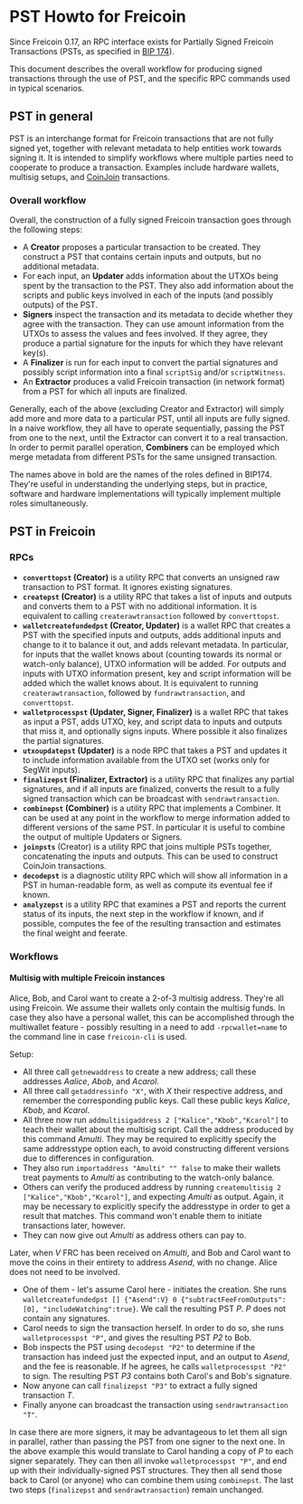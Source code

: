 # PST Howto for Freicoin

Since Freicoin 0.17, an RPC interface exists for Partially Signed Freicoin
Transactions (PSTs, as specified in
[BIP 174](https://github.com/bitcoin/bips/blob/master/bip-0174.mediawiki)).

This document describes the overall workflow for producing signed transactions
through the use of PST, and the specific RPC commands used in typical
scenarios.

## PST in general

PST is an interchange format for Freicoin transactions that are not fully signed
yet, together with relevant metadata to help entities work towards signing it.
It is intended to simplify workflows where multiple parties need to cooperate to
produce a transaction. Examples include hardware wallets, multisig setups, and
[CoinJoin](https://bitcointalk.org/?topic=279249) transactions.

### Overall workflow

Overall, the construction of a fully signed Freicoin transaction goes through the
following steps:

- A **Creator** proposes a particular transaction to be created. They construct
  a PST that contains certain inputs and outputs, but no additional metadata.
- For each input, an **Updater** adds information about the UTXOs being spent by
  the transaction to the PST. They also add information about the scripts and
  public keys involved in each of the inputs (and possibly outputs) of the PST.
- **Signers** inspect the transaction and its metadata to decide whether they
  agree with the transaction. They can use amount information from the UTXOs
  to assess the values and fees involved. If they agree, they produce a
  partial signature for the inputs for which they have relevant key(s).
- A **Finalizer** is run for each input to convert the partial signatures and
  possibly script information into a final `scriptSig` and/or `scriptWitness`.
- An **Extractor** produces a valid Freicoin transaction (in network format)
  from a PST for which all inputs are finalized.

Generally, each of the above (excluding Creator and Extractor) will simply
add more and more data to a particular PST, until all inputs are fully signed.
In a naive workflow, they all have to operate sequentially, passing the PST
from one to the next, until the Extractor can convert it to a real transaction.
In order to permit parallel operation, **Combiners** can be employed which merge
metadata from different PSTs for the same unsigned transaction.

The names above in bold are the names of the roles defined in BIP174. They're
useful in understanding the underlying steps, but in practice, software and
hardware implementations will typically implement multiple roles simultaneously.

## PST in Freicoin

### RPCs

- **`converttopst` (Creator)** is a utility RPC that converts an
  unsigned raw transaction to PST format. It ignores existing signatures.
- **`createpst` (Creator)** is a utility RPC that takes a list of inputs and
  outputs and converts them to a PST with no additional information. It is
  equivalent to calling `createrawtransaction` followed by `converttopst`.
- **`walletcreatefundedpst` (Creator, Updater)** is a wallet RPC that creates a
  PST with the specified inputs and outputs, adds additional inputs and change
  to it to balance it out, and adds relevant metadata. In particular, for inputs
  that the wallet knows about (counting towards its normal or watch-only
  balance), UTXO information will be added. For outputs and inputs with UTXO
  information present, key and script information will be added which the wallet
  knows about. It is equivalent to running `createrawtransaction`, followed by
  `fundrawtransaction`, and `converttopst`.
- **`walletprocesspst` (Updater, Signer, Finalizer)** is a wallet RPC that takes as
  input a PST, adds UTXO, key, and script data to inputs and outputs that miss
  it, and optionally signs inputs. Where possible it also finalizes the partial
  signatures.
- **`utxoupdatepst` (Updater)** is a node RPC that takes a PST and updates it
  to include information available from the UTXO set (works only for SegWit
  inputs).
- **`finalizepst` (Finalizer, Extractor)** is a utility RPC that finalizes any
  partial signatures, and if all inputs are finalized, converts the result to a
  fully signed transaction which can be broadcast with `sendrawtransaction`.
- **`combinepst` (Combiner)** is a utility RPC that implements a Combiner. It
  can be used at any point in the workflow to merge information added to
  different versions of the same PST. In particular it is useful to combine the
  output of multiple Updaters or Signers.
- **`joinpsts`** (Creator) is a utility RPC that joins multiple PSTs together,
  concatenating the inputs and outputs. This can be used to construct CoinJoin
  transactions.
- **`decodepst`** is a diagnostic utility RPC which will show all information in
  a PST in human-readable form, as well as compute its eventual fee if known.
- **`analyzepst`** is a utility RPC that examines a PST and reports the
  current status of its inputs, the next step in the workflow if known, and if
  possible, computes the fee of the resulting transaction and estimates the
  final weight and feerate.


### Workflows

#### Multisig with multiple Freicoin instances

Alice, Bob, and Carol want to create a 2-of-3 multisig address. They're all using
Freicoin. We assume their wallets only contain the multisig funds. In case
they also have a personal wallet, this can be accomplished through the
multiwallet feature - possibly resulting in a need to add `-rpcwallet=name` to
the command line in case `freicoin-cli` is used.

Setup:
- All three call `getnewaddress` to create a new address; call these addresses
  *Aalice*, *Abob*, and *Acarol*.
- All three call `getaddressinfo "X"`, with *X* their respective address, and
  remember the corresponding public keys. Call these public keys *Kalice*,
  *Kbob*, and *Kcarol*.
- All three now run `addmultisigaddress 2 ["Kalice","Kbob","Kcarol"]` to teach
  their wallet about the multisig script. Call the address produced by this
  command *Amulti*. They may be required to explicitly specify the same
  addresstype option each, to avoid constructing different versions due to
  differences in configuration.
- They also run `importaddress "Amulti" "" false` to make their wallets treat
  payments to *Amulti* as contributing to the watch-only balance.
- Others can verify the produced address by running
  `createmultisig 2 ["Kalice","Kbob","Kcarol"]`, and expecting *Amulti* as
  output. Again, it may be necessary to explicitly specify the addresstype
  in order to get a result that matches. This command won't enable them to
  initiate transactions later, however.
- They can now give out *Amulti* as address others can pay to.

Later, when *V* FRC has been received on *Amulti*, and Bob and Carol want to
move the coins in their entirety to address *Asend*, with no change. Alice
does not need to be involved.
- One of them - let's assume Carol here - initiates the creation. She runs
  `walletcreatefundedpst [] {"Asend":V} 0 {"subtractFeeFromOutputs":[0], "includeWatching":true}`.
  We call the resulting PST *P*. *P* does not contain any signatures.
- Carol needs to sign the transaction herself. In order to do so, she runs
  `walletprocesspst "P"`, and gives the resulting PST *P2* to Bob.
- Bob inspects the PST using `decodepst "P2"` to determine if the transaction
  has indeed just the expected input, and an output to *Asend*, and the fee is
  reasonable. If he agrees, he calls `walletprocesspst "P2"` to sign. The
  resulting PST *P3* contains both Carol's and Bob's signature.
- Now anyone can call `finalizepst "P3"` to extract a fully signed transaction
  *T*.
- Finally anyone can broadcast the transaction using `sendrawtransaction "T"`.

In case there are more signers, it may be advantageous to let them all sign in
parallel, rather than passing the PST from one signer to the next one. In the
above example this would translate to Carol handing a copy of *P* to each signer
separately. They can then all invoke `walletprocesspst "P"`, and end up with
their individually-signed PST structures. They then all send those back to
Carol (or anyone) who can combine them using `combinepst`. The last two steps
(`finalizepst` and `sendrawtransaction`) remain unchanged.

